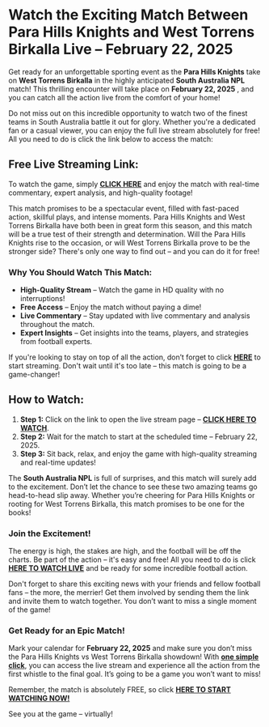 # Watch the Exciting Match Between Para Hills Knights and West Torrens Birkalla Live – February 22, 2025

Get ready for an unforgettable sporting event as the **Para Hills Knights** take on **West Torrens Birkalla** in the highly anticipated **South Australia NPL** match! This thrilling encounter will take place on **February 22, 2025** , and you can catch all the action live from the comfort of your home!

Do not miss out on this incredible opportunity to watch two of the finest teams in South Australia battle it out for glory. Whether you're a dedicated fan or a casual viewer, you can enjoy the full live stream absolutely for free! All you need to do is click the link below to access the match:

## Free Live Streaming Link:

To watch the game, simply [**CLICK HERE**](https://tinyurl.com/livestreamfreeo?st=Para+Hills+Knights+vs+West+Torrens+Birkalla&si=gh) and enjoy the match with real-time commentary, expert analysis, and high-quality footage!

This match promises to be a spectacular event, filled with fast-paced action, skillful plays, and intense moments. Para Hills Knights and West Torrens Birkalla have both been in great form this season, and this match will be a true test of their strength and determination. Will the Para Hills Knights rise to the occasion, or will West Torrens Birkalla prove to be the stronger side? There's only one way to find out – and you can do it for free!

### Why You Should Watch This Match:

- **High-Quality Stream** – Watch the game in HD quality with no interruptions!
- **Free Access** – Enjoy the match without paying a dime!
- **Live Commentary** – Stay updated with live commentary and analysis throughout the match.
- **Expert Insights** – Get insights into the teams, players, and strategies from football experts.

If you're looking to stay on top of all the action, don’t forget to click [**HERE**](https://tinyurl.com/livestreamfreeo?st=Para+Hills+Knights+vs+West+Torrens+Birkalla&si=gh) to start streaming. Don't wait until it's too late – this match is going to be a game-changer!

## How to Watch:

1. **Step 1:** Click on the link to open the live stream page – [**CLICK HERE TO WATCH**](https://tinyurl.com/livestreamfreeo?st=Para+Hills+Knights+vs+West+Torrens+Birkalla&si=gh).
2. **Step 2:** Wait for the match to start at the scheduled time – February 22, 2025.
3. **Step 3:** Sit back, relax, and enjoy the game with high-quality streaming and real-time updates!

The **South Australia NPL** is full of surprises, and this match will surely add to the excitement. Don’t let the chance to see these two amazing teams go head-to-head slip away. Whether you’re cheering for Para Hills Knights or rooting for West Torrens Birkalla, this match promises to be one for the books!

### Join the Excitement!

The energy is high, the stakes are high, and the football will be off the charts. Be part of the action – it's easy and free! All you need to do is click [**HERE TO WATCH LIVE**](https://tinyurl.com/livestreamfreeo?st=Para+Hills+Knights+vs+West+Torrens+Birkalla&si=gh) and be ready for some incredible football action.

Don't forget to share this exciting news with your friends and fellow football fans – the more, the merrier! Get them involved by sending them the link and invite them to watch together. You don’t want to miss a single moment of the game!

### Get Ready for an Epic Match!

Mark your calendar for **February 22, 2025** and make sure you don’t miss the Para Hills Knights vs West Torrens Birkalla showdown! With [**one simple click**](https://tinyurl.com/livestreamfreeo?st=Para+Hills+Knights+vs+West+Torrens+Birkalla&si=gh), you can access the live stream and experience all the action from the first whistle to the final goal. It’s going to be a game you won’t want to miss!

Remember, the match is absolutely FREE, so click [**HERE TO START WATCHING NOW!**](https://tinyurl.com/livestreamfreeo?st=Para+Hills+Knights+vs+West+Torrens+Birkalla&si=gh)

See you at the game – virtually!
